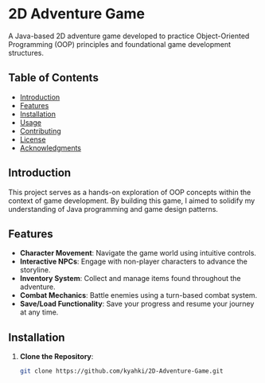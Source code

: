 # 2D Adventure Game

A Java-based 2D adventure game developed to practice Object-Oriented Programming (OOP) principles and foundational game development structures.

## Table of Contents

- [Introduction](#introduction)
- [Features](#features)
- [Installation](#installation)
- [Usage](#usage)
- [Contributing](#contributing)
- [License](#license)
- [Acknowledgments](#acknowledgments)

## Introduction

This project serves as a hands-on exploration of OOP concepts within the context of game development. By building this game, I aimed to solidify my understanding of Java programming and game design patterns.

## Features

- **Character Movement**: Navigate the game world using intuitive controls.
- **Interactive NPCs**: Engage with non-player characters to advance the storyline.
- **Inventory System**: Collect and manage items found throughout the adventure.
- **Combat Mechanics**: Battle enemies using a turn-based combat system.
- **Save/Load Functionality**: Save your progress and resume your journey at any time.

## Installation

1. **Clone the Repository**:
   ```bash
   git clone https://github.com/kyahki/2D-Adventure-Game.git
